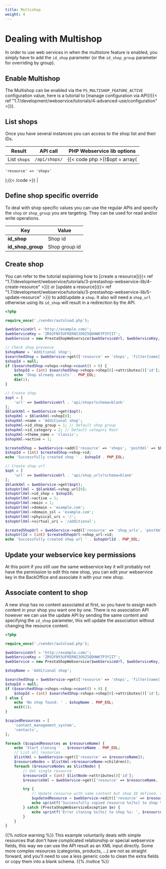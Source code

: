```yaml
---
title: Multishop
weight: 4
---
```


# Dealing with Multishop

In order to use web services in when the multistore feature is enabled, you simply have to add the `id_shop` parameter (or the `id_shop_group` parameter for overriding by group).

## Enable Multishop

The Multishop can be enabled via the `PS_MULTISHOP_FEATURE_ACTIVE` configuration value, here is a tutorial to [manage configuration via API]({{< ref "1.7/development/webservice/tutorials/4-advanced-use/configuration" >}}).

## List shops

Once you have several instances you can access to the shop list and their IDs.

| Result | API call | PHP Webservice lib options |
|--------|----------|----------------------------|
| List `shops` | `/api/shops/` | {{< code php >}}$opt = array(
    'resource' => 'shops'
);{{< /code >}} |

## Define shop specific override

To deal with shop specific values you can use the regular APIs and specify the `shop` or `shop_group` you are targeting. They can be used for read and/or write operations.

| Key               | Value         |
|-------------------|---------------|
| **id_shop**       | Shop id       |
| **id_shop_group** | Shop group id |

## Create shop

You can refer to the tutorial explaining how to [create a resource]({{< ref "1.7/development/webservice/tutorials/3-prestashop-webservice-lib/4-create-resource" >}}) or [update a resource]({{< ref "1.7/development/webservice/tutorials/3-prestashop-webservice-lib/5-update-resource" >}}) to add/update a `shop`. It also will need a `shop_url` otherwise using its `id_shop` will result in a redirection by the API.

```php
<?php

require_once('./vendor/autoload.php');

$webServiceUrl = 'http://example.com/';
$webServiceKey = 'ZR92FNY5UFRERNI3O9Z5QDHWKTP3YIIT';
$webService = new PrestaShopWebservice($webServiceUrl, $webServiceKey, false);

// Check shop presence
$shopName = 'Additional shop';
$searchedShop = $webService->get(['resource' => 'shops', 'filter[name]' => $shopName]);
$shopId = null;
if ($searchedShop->shops->shop->count() > 0) {
    $shopId = (int) $searchedShop->shops->shop[0]->attributes()['id'];
    echo 'Shop already exists' . PHP_EOL;
    die(1);
}

// Create shop
$opt = [
    'url' => $webServiceUrl . 'api/shops?schema=blank'
];
$blankXml = $webService->get($opt);
$shopXml = $blankXml->shop[0];
$shopXml->name = 'Additional shop';
$shopXml->id_shop_group = 1; // Default shop group
$shopXml->id_category = 2; // Default category Root
$shopXml->theme_name = 'classic';
$shopXml->active = 1;

$createdShop = $webService->add(['resource' => 'shops', 'postXml' => $blankXml->asXML()]);
$shopId = (int) $createdShop->shop->id;
echo 'Successfully created shop ' . $shopId . PHP_EOL;

// Create shop url
$opt = [
    'url' => $webServiceUrl . 'api/shop_urls?schema=blank'
];
$blankXml = $webService->get($opt);
$shopUrlXml = $blankXml->shop_url[0];
$shopUrlXml->id_shop = $shopId;
$shopUrlXml->active = 1;
$shopUrlXml->main = 1;
$shopUrlXml->domain = 'example.com';
$shopUrlXml->domain_ssl = 'example.com';
$shopUrlXml->physical_uri = '/';
$shopUrlXml->virtual_uri = '/additional';

$createdShopUrl = $webService->add(['resource' => 'shop_urls', 'postXml' => $blankXml->asXML()]);
$shopUrlId = (int) $createdShopUrl->shop_url->id;
echo 'Successfully created shop url ' . $shopUrlId . PHP_EOL;
```

## Update your webservice key permissions

At this point if you still use the same webservice key it will probably not have the permission to edit this new shop, you can edit your webservice key in the BackOffice and associate it with your new shop.

## Associate content to shop

A new shop has no content associated at first, so you have to assign each content in your shop you want one by one. There is no association API however we can use the update API by sending the same content and specifying the `id_shop` parameter, this will update the association without changing the resource content.

```php
<?php

require_once('./vendor/autoload.php');

$webServiceUrl = 'http://example.com/';
$webServiceKey = 'ZR92FNY5UFRERNI3O9Z5QDHWKTP3YIIT';
$webService = new PrestaShopWebservice($webServiceUrl, $webServiceKey, false);

$shopName = 'Additional shop';

$searchedShop = $webService->get(['resource' => 'shops', 'filter[name]' => $shopName]);
$shopId = null;
if ($searchedShop->shops->shop->count() > 0) {
    $shopId = (int) $searchedShop->shops->shop[0]->attributes()['id'];
} else {
    echo 'No shop found: ' . $shopName . PHP_EOL;
    exit(1);
}

$copiedResources = [
    'content_management_system',
    'contacts',
];

foreach ($copiedResources as $resourceName) {
    echo 'Start cloning ' . $resourceName . PHP_EOL;
    // List all resources
    $listXml = $webService->get(['resource' => $resourceName]);
    $resourceNodes = $listXml->$resourceName->children();
    foreach ($resourceNodes as $listNode) {
        // Get single resource
        $resourceId = (int) $listNode->attributes()['id'];
        $resourceXml = $webService->get(['resource' => $resourceName, 'id' => $resourceId]);

        try {
            // Update resource with same content but shop ID defined, this will update the association without changing the resource content
            $updatedResource = $webService->edit(['resource' => $resourceName, 'id' => $resourceId, 'putXml' => $resourceXml->asXML(), 'id_shop' => $shopId]);
            echo sprintf('Successfully copied resource %s[%s] to shop %s', $resourceName, $resourceId, $shopId) . PHP_EOL;
        } catch (PrestaShopWebserviceException $e) {
            echo sprintf('Error cloning %s[%s] to shop %s: ', $resourceName, $resourceId, $shopId) . $e->getMessage() . PHP_EOL;
        }
    }
}
```

{{% notice warning %}}
This example voluntarily deals with simple resources that don't have complicated relationship or special webservice fields, this way we can use the API result as an XML input directly. Some more complex resources (categories, products, ...) are not as straight forward, and you'll need to use a less generic code to clean the extra fields or copy them into a blank schema.
{{% /notice %}}
